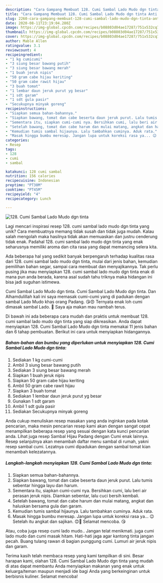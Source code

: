 ```yaml
---
description: "Cara Gampang Membuat 128. Cumi Sambal Lado Mudo dgn tinta Anti Gagal"
title: "Cara Gampang Membuat 128. Cumi Sambal Lado Mudo dgn tinta Anti Gagal"
slug: 2260-cara-gampang-membuat-128-cumi-sambal-lado-mudo-dgn-tinta-anti-gagal
date: 2020-08-11T23:19:04.280Z
image: https://img-global.cpcdn.com/recipes/b08803d04ae17287/751x532cq70/128-cumi-sambal-lado-mudo-dgn-tinta-foto-resep-utama.jpg
thumbnail: https://img-global.cpcdn.com/recipes/b08803d04ae17287/751x532cq70/128-cumi-sambal-lado-mudo-dgn-tinta-foto-resep-utama.jpg
cover: https://img-global.cpcdn.com/recipes/b08803d04ae17287/751x532cq70/128-cumi-sambal-lado-mudo-dgn-tinta-foto-resep-utama.jpg
author: Mable Allen
ratingvalue: 3.1
reviewcount: 4
recipeingredient:
- "1 kg cumicumi"
- "3 siung besar bawang putih"
- "3 siung besar bawang merah"
- "1 buah jeruk nipis"
- "50 gram cabe hijau keriting"
- "50 gram cabe rawit hijau"
- "3 buah tomat"
- "1 lembar daun jeruk purut yg besar"
- "1 sdt garam"
- "1 sdt gula pasir"
- "Secukupnya minyak goreng"
recipeinstructions:
- "Siapkan semua bahan-bahannya."
- "Siapkan bawang, tomat dan cabe beserta daun jeruk purut. Lalu tumis sebentar hingga layu dan harum."
- "Sementara itu, siapkan cumi-cumi nya. Bersihkan cumi, lalu beri air perasan jeruk nipis. Diamkan sebentar, lalu cuci bersih kembali."
- "Setelah bawang, tomat dan cabe harum dan mulai matang, angkat dan haluskan bersama gula dan garam."
- "Kemudian tumis sambal hijaunya. Lalu tambahkan cuminya. Aduk rata."
- "Masak hingga bumbu meresap. Jangan lupa untuk koreksi rasa ya... 😉 Setelah itu angkat dan sajikan. 😊🤗 Selamat mencoba. 😘"
categories:
- Resep
tags:
- 128
- cumi
- sambal

katakunci: 128 cumi sambal 
nutrition: 156 calories
recipecuisine: Indonesian
preptime: "PT30M"
cooktime: "PT45M"
recipeyield: "4"
recipecategory: Lunch

---
```



![128. Cumi Sambal Lado Mudo dgn tinta](https://img-global.cpcdn.com/recipes/b08803d04ae17287/751x532cq70/128-cumi-sambal-lado-mudo-dgn-tinta-foto-resep-utama.jpg)

Lagi mencari inspirasi resep 128. cumi sambal lado mudo dgn tinta yang unik? Cara membuatnya memang tidak susah dan tidak juga mudah. Kalau salah mengolah maka hasilnya tidak akan memuaskan dan justru cenderung tidak enak. Padahal 128. cumi sambal lado mudo dgn tinta yang enak seharusnya memiliki aroma dan cita rasa yang dapat memancing selera kita.

Ada beberapa hal yang sedikit banyak berpengaruh terhadap kualitas rasa dari 128. cumi sambal lado mudo dgn tinta, mulai dari jenis bahan, kemudian pemilihan bahan segar, sampai cara membuat dan menyajikannya. Tak perlu pusing jika mau menyiapkan 128. cumi sambal lado mudo dgn tinta enak di mana pun anda berada, karena asal sudah tahu triknya maka hidangan ini bisa jadi suguhan istimewa.

Cumi Sambal Lado Mudo dgn tinta. Cumi Sambal Lado Mudo dgn tinta. Dan Alhamdulillah kali ini saya memasak cumi-cumi yang di padukan dengan sambal Lado Mudo khas orang Padang. 😘😍 Ternyata enak loh cumi dimasak sambal Lado. 🤤 Saya aja makan mau nambah terus.


Di bawah ini ada beberapa cara mudah dan praktis untuk membuat 128. cumi sambal lado mudo dgn tinta yang siap dikreasikan. Anda dapat menyiapkan 128. Cumi Sambal Lado Mudo dgn tinta memakai 11 jenis bahan dan 6 tahap pembuatan. Berikut ini cara untuk menyiapkan hidangannya.

<!--inarticleads1-->

##### Bahan-bahan dan bumbu yang diperlukan untuk menyiapkan 128. Cumi Sambal Lado Mudo dgn tinta:

1. Sediakan 1 kg cumi-cumi
1. Ambil 3 siung besar bawang putih
1. Sediakan 3 siung besar bawang merah
1. Siapkan 1 buah jeruk nipis
1. Siapkan 50 gram cabe hijau keriting
1. Ambil 50 gram cabe rawit hijau
1. Siapkan 3 buah tomat
1. Sediakan 1 lembar daun jeruk purut yg besar
1. Gunakan 1 sdt garam
1. Ambil 1 sdt gula pasir
1. Sediakan Secukupnya minyak goreng


Anda cukup menuliskan resep masakan yang anda inginkan pada kotak pencarian, maka mesin pencarian resep kami akan dengan sangat cepat menampilkan beberapa resep yang sesuai dengan kata kunci pencarian anda. Lihat juga resep Sambal Hijau Padang dengan Cumi enak lainnya. Resep selanjutnya akan menambah daftar menu sambal di rumah, yakni resep sambal cumi. Lezatnya cumi dipadukan dengan sambal tomat kian menambah kelezatannya. 

<!--inarticleads2-->

##### Langkah-langkah menyiapkan 128. Cumi Sambal Lado Mudo dgn tinta:

1. Siapkan semua bahan-bahannya.
1. Siapkan bawang, tomat dan cabe beserta daun jeruk purut. Lalu tumis sebentar hingga layu dan harum.
1. Sementara itu, siapkan cumi-cumi nya. Bersihkan cumi, lalu beri air perasan jeruk nipis. Diamkan sebentar, lalu cuci bersih kembali.
1. Setelah bawang, tomat dan cabe harum dan mulai matang, angkat dan haluskan bersama gula dan garam.
1. Kemudian tumis sambal hijaunya. Lalu tambahkan cuminya. Aduk rata.
1. Masak hingga bumbu meresap. Jangan lupa untuk koreksi rasa ya... 😉 Setelah itu angkat dan sajikan. 😊🤗 Selamat mencoba. 😘


Atau, coba juga resep cumi lado mudo.. Jangan telat menikmati. juga cumi lado mudo dan cumi masak hitam. Hati-hati jaga agar kantong tinta jangan pecah. Buang tulang rawan di bagian punggung cumi. Lumuri air jeruk nipis dan garam. 

Terima kasih telah membaca resep yang kami tampilkan di sini. Besar harapan kami, olahan 128. Cumi Sambal Lado Mudo dgn tinta yang mudah di atas dapat membantu Anda menyiapkan makanan yang enak untuk keluarga/teman maupun menjadi ide bagi Anda yang berkeinginan untuk berbisnis kuliner. Selamat mencoba!
